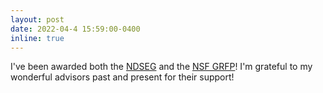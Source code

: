 ```yaml
---
layout: post
date: 2022-04-4 15:59:00-0400
inline: true
---
```


I've been awarded both the [NDSEG](https://ndseg.org/) and the [NSF GRFP](https://www.nsfgrfp.org/)! I'm grateful to my wonderful advisors past and present for their support!